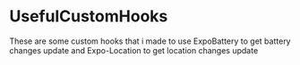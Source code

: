 # UsefulCustomHooks


These are some custom hooks that i made to use ExpoBattery to get battery changes update and Expo-Location to get location changes update
